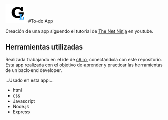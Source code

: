 ![Mi Logo](https://github.com/gabolopez90/gabolopez90.github.io/blob/master/img/GL.ico)
#To-do App

Creación de una app siguendo el tutorial de [The Net Ninja](https://www.youtube.com/channel/UCW5YeuERMmlnqo4oq8vwUpg) en youtube. 

## Herramientas utilizadas

Realizada trabajando en el ide de [c9.io](https://c9.io), conectándola con este repositorio. Esta app realizada con el objetivo de aprender y practicar las herramientas de un back-end developer.

...Usado en esta app:...
* html
* css
* Javascript
* Node.js
* Express
